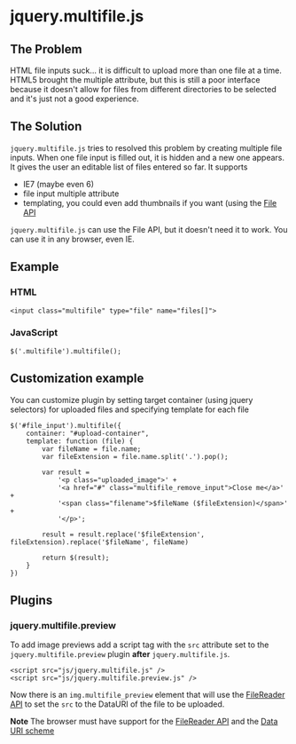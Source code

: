 # jquery.multifile.js

## The Problem
HTML file inputs suck... it is difficult to upload more than one file at a time.  HTML5 brought the multiple attribute, but this is still a poor interface because it doesn't allow for files from different directories to be selected and it's just not a good experience.

## The Solution
`jquery.multifile.js` tries to resolved this problem by creating multiple file inputs.  When one file input is filled out, it is hidden and a new one appears.  It gives the user an editable list of files entered so far.  It supports

* IE7 (maybe even 6)
* file input multiple attribute
* templating, you could even add thumbnails if you want (using the [File API](https://developer.mozilla.org/en/DOM/File#getAsDataURL(\)))

`jquery.multifile.js` can use the File API, but it doesn't need it to work.  You can use it in any browser, even IE.

## Example
### HTML
    <input class="multifile" type="file" name="files[]">

### JavaScript
    $('.multifile').multifile();

## Customization example
You can customize plugin by setting target container (using jquery selectors) for uploaded files and specifying template for each file

    $('#file_input').multifile({
        container: "#upload-container",
        template: function (file) {
            var fileName = file.name;
            var fileExtension = file.name.split('.').pop();

            var result =
                '<p class="uploaded_image">' +
                '<a href="#" class="multifile_remove_input">Close me</a>' +
                '<span class="filename">$fileName ($fileExtension)</span>' +
                '</p>';

            result = result.replace('$fileExtension', fileExtension).replace('$fileName', fileName)

            return $(result);
        }
    })

## Plugins

### jquery.multifile.preview

To add image previews add a script tag with the `src` attribute set to the 
`jquery.multifile.preview` plugin **after** `jquery.multifile.js`.

    <script src="js/jquery.multifile.js" />
    <script src="js/jquery.multifile.preview.js" />

Now there is an `img.multifile_preview` element that will use the [FileReader API] 
to set the `src` to the DataURI of the file to be uploaded.

**Note** The browser must have support for the [FileReader API] and the [Data URI scheme]

[FileReader API]: https://developer.mozilla.org/en-US/docs/DOM/FileReader "FileReader"
[Data URI scheme]: https://en.wikipedia.org/wiki/Data_URI_scheme "Data URI"

